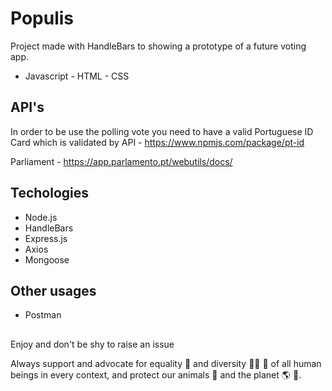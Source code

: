 # Populis

Project made with HandleBars to showing a prototype of a future voting app.
* Javascript - HTML - CSS

## API's

In order to be use the polling vote you need to have a valid Portuguese ID Card which is validated by API - https://www.npmjs.com/package/pt-id

Parliament - https://app.parlamento.pt/webutils/docs/

## Techologies
* Node.js
* HandleBars
* Express.js
* Axios
* Mongoose

## Other usages
* Postman

##
Enjoy and don't be shy to raise an issue

Always support and advocate for equality :two_men_holding_hands: and diversity :man_with_turban: :older_woman: of all human beings in every context, and protect our animals :honeybee: and the planet :earth_americas: :herb:.
